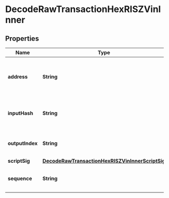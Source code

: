 

# DecodeRawTransactionHexRISZVinInner


## Properties

| Name | Type | Description | Notes |
|------------ | ------------- | ------------- | -------------|
|**address** | **String** | Represents the addresses which send/receive the amount. |  [optional] |
|**inputHash** | **String** | Represents the transaction inputs&#39; indentifier. |  [optional] |
|**outputIndex** | **String** | Defines the output index of a transaction. |  [optional] |
|**scriptSig** | [**DecodeRawTransactionHexRISZVinInnerScriptSig**](DecodeRawTransactionHexRISZVinInnerScriptSig.md) |  |  |
|**sequence** | **String** | Represents the script sequence number. |  [optional] |



